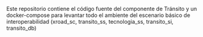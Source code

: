 Este repositorio contiene el código fuente del componente de Tránsito y un docker-compose para levantar todo el ambiente del escenario básico de interoperabilidad (xroad_sc, transito_ss, tecnologia_ss, transito_si, transito_db) 
